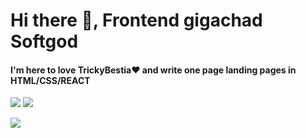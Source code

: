 ### <h1>Hi there 👋, Frontend gigachad Softgod</h1>
#### I'm here to love TrickyBestia❤ and write one page landing pages in HTML/CSS/REACT
![](https://github-profile-summary-cards.vercel.app/api/cards/repos-per-language?username=Softgod4&theme=solarized_dark)
![](https://github-profile-summary-cards.vercel.app/api/cards/stats?username=Softgod4&theme=solarized_dark)

![](https://www.codewars.com/users/Softgod4/badges/large)
